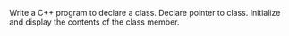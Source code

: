 Write a C++ program to declare a class. Declare pointer to class. Initialize and display the contents of the class member.

